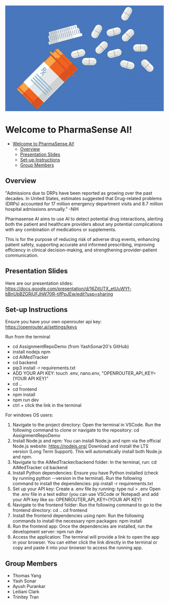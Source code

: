 ![](images/drugs.jpg)

# Welcome to PharmaSense AI!

- [Welcome to PharmaSense AI!](#welcome-to-pharmasense-ai)
  - [Overview](#overview)
  - [Presentation Slides](#presentation-slides)
  - [Set-up Instructions](#set-up-instructions)
  - [Group Members](#group-members)


## Overview

"Admissions due to DRPs have been reported as growing over the past decades. In United States, estimates suggested that Drug-related problems (DRPs) accounted for 17 million emergency department visits and 8.7 million hospital admissions annually." -NIH

Pharmasense AI aims to use AI to detect potential drug interactions, alerting both the patient and healthcare providers about any potential complications with any combination of medications or supplements.

This is for the purpose of reducing risk of adverse drug events, enhancing patient safety, supporting accurate and informed prescribing, improving efficiency in clinical decision-making, and strengthening provider-patient communication.

## Presentation Slides

Here are our presentation slides: <https://docs.google.com/presentation/d/16ZitUTX_etUuWYf-bBnUbBZGRjUFJhW70R-tifPpJEw/edit?usp=sharing>

## Set-up Instructions

Ensure you have your own openrouter api key: <https://openrouter.ai/settings/keys>

Run from the terminal
- cd AssignmentRepoDemo (from YashSonar20's GitHub)
- install nodejs npm 
- cd AiMedTracker 
- cd backend 
- pip3 install -r requirements.txt
- ADD YOUR API KEY: touch .env, nano.env, "OPENROUTER_API_KEY=(YOUR API KEY)"
- cd ..
- cd frontend
- npm install
- npm run dev
- ctrl + click the link in the terminal


For windows OS users:

1. Navigate to the project directory:
Open the terminal in VSCode.
Run the following command to clone or navigate to the repository: cd AssignmentRepoDemo
2. Install Node.js and npm:
You can install Node.js and npm via the official Node.js website: https://nodejs.org/
Download and install the LTS version (Long Term Support). This will automatically install both Node.js and npm.
3. Navigate to the AiMedTracker/backend folder:
In the terminal, run: cd AiMedTracker cd backend
4. Install Python dependencies:
Ensure you have Python installed (check by running python --version in the terminal).
Run the following command to install the dependencies: pip install -r requirements.txt
5. Set up your API key:
Create a .env file by running: type nul > .env
Open the .env file in a text editor (you can use VSCode or Notepad) and add your API key like so: OPENROUTER_API_KEY=(YOUR API KEY)
6. Navigate to the frontend folder:
Run the following command to go to the frontend directory: cd .. cd frontend
7. Install the frontend dependencies using npm:
Run the following commands to install the necessary npm packages: npm install
8. Run the frontend app:
Once the dependencies are installed, run the development server: npm run dev
9. Access the application:
The terminal will provide a link to open the app in your browser. You can either click the link directly in the terminal or copy and paste it into your browser to access the running app.



## Group Members

- Thomas Yang
- Yash Sonar
- Ayush Purankar
- Leiliani Clark
- Trinitey Tran
